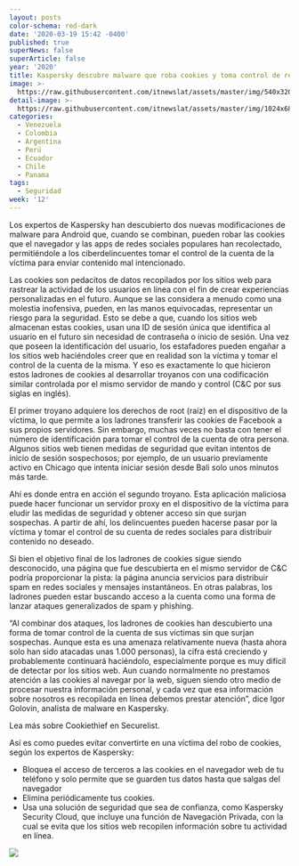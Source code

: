 ```yaml
---
layout: posts
color-schema: red-dark
date: '2020-03-19 15:42 -0400'
published: true
superNews: false
superArticle: false
year: '2020'
title: Kaspersky descubre malware que roba cookies y toma control de redes sociales
image: >-
  https://raw.githubusercontent.com/itnewslat/assets/master/img/540x320/Robo-Redes-Sociales-p.jpg
detail-image: >-
  https://raw.githubusercontent.com/itnewslat/assets/master/img/1024x680/Robo-Redes-Sociales-g.jpg
categories:
  - Venezuela
  - Colombia
  - Argentina
  - Perú
  - Ecuador
  - Chile
  - Panama
tags:
  - Seguridad
week: '12'
---
```

Los expertos de Kaspersky han descubierto dos nuevas modificaciones de malware para Android que, cuando se combinan, pueden robar las cookies que el navegador y las apps de redes sociales populares han recolectado, permitiéndole a los ciberdelincuentes tomar el control de la cuenta de la víctima para enviar contenido mal intencionado.

Las cookies son pedacitos de datos recopilados por los sitios web para rastrear la actividad de los usuarios en línea con el fin de crear experiencias personalizadas en el futuro. Aunque se las considera a menudo como una molestia inofensiva, pueden, en las manos equivocadas, representar un riesgo para la seguridad. Esto se debe a que, cuando los sitios web almacenan estas cookies, usan una ID de sesión única que identifica al usuario en el futuro sin necesidad de contraseña o inicio de sesión. Una vez que poseen la identificación del usuario, los estafadores pueden engañar a los sitios web haciéndoles creer que en realidad son la víctima y tomar el control de la cuenta de la misma. Y eso es exactamente lo que hicieron estos ladrones de cookies al desarrollar troyanos con una codificación similar controlada por el mismo servidor de mando y control (C&C por sus siglas en inglés).

El primer troyano adquiere los derechos de root (raíz) en el dispositivo de la víctima, lo que permite a los ladrones transferir las cookies de Facebook a sus propios servidores. Sin embargo, muchas veces no basta con tener el número de identificación para tomar el control de la cuenta de otra persona. Algunos sitios web tienen medidas de seguridad que evitan intentos de inicio de sesión sospechosos; por ejemplo, de un usuario previamente activo en Chicago que intenta iniciar sesión desde Bali solo unos minutos más tarde.

Ahí es donde entra en acción el segundo troyano. Esta aplicación maliciosa puede hacer funcionar un servidor proxy en el dispositivo de la víctima para eludir las medidas de seguridad y obtener acceso sin que surjan sospechas. A partir de ahí, los delincuentes pueden hacerse pasar por la víctima y tomar el control de su cuenta de redes sociales para distribuir contenido no deseado.

Si bien el objetivo final de los ladrones de cookies sigue siendo desconocido, una página que fue descubierta en el mismo servidor de C&C podría proporcionar la pista: la página anuncia servicios para distribuir spam en redes sociales y mensajes instantáneos. En otras palabras, los ladrones pueden estar buscando acceso a la cuenta como una forma de lanzar ataques generalizados de spam y phishing.

“Al combinar dos ataques, los ladrones de cookies han descubierto una forma de tomar control de la cuenta de sus víctimas sin que surjan sospechas. Aunque esta es una amenaza relativamente nueva (hasta ahora solo han sido atacadas unas 1.000 personas), la cifra está creciendo y probablemente continuará haciéndolo, especialmente porque es muy difícil de detectar por los sitios web. Aun cuando normalmente no prestamos atención a las cookies al navegar por la web, siguen siendo otro medio de procesar nuestra información personal, y cada vez que esa información sobre nosotros es recopilada en línea debemos prestar atención”, dice Igor Golovin, analista de malware en Kaspersky.

Lea más sobre Cookiethief en Securelist.
 
Así es como puedes evitar convertirte en una víctima del robo de cookies, según los expertos de Kaspersky:

- Bloquea el acceso de terceros a las cookies en el navegador web de tu teléfono y solo permite que se guarden tus datos hasta que salgas del navegador
- Elimina periódicamente tus cookies.
- Usa una solución de seguridad que sea de confianza, como Kaspersky Security Cloud, que incluye una función de Navegación Privada, con la cual se evita que los sitios web recopilen información sobre tu actividad en línea.

<img src="https://tracker.metricool.com/c3po.jpg?hash=56f88a41e39ab42c063cc51676587a04"/>
